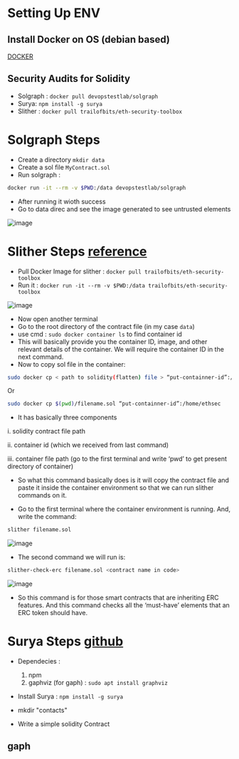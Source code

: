 # Setting Up ENV
## Install Docker on OS (debian based)
[DOCKER](https://github.com/KRIISHSHARMA/DOCKER)

## Security Audits for Solidity
- Solgraph : `docker pull devopstestlab/solgraph`
- Surya: `npm install -g surya`
- Slither : `docker pull trailofbits/eth-security-toolbox`

# Solgraph Steps
- Create a directory `mkdir data`
- Create a sol file `MyContract.sol`
- Run solgraph :
``` sh
docker run -it --rm -v $PWD:/data devopstestlab/solgraph
```
- After running it wioth success
- Go to data direc and see the image generated to see untrusted elements

![image](https://github.com/KRIISHSHARMA/solidity-security-audit/assets/86760658/8660083a-5e02-42f0-8b54-d5690231b1f9)

# Slither Steps [reference](https://medium.com/@abhijeet.sinha383/test-solidity-contract-file-using-slither-testing-tool-4f7e3e8692dd)
- Pull Docker Image for slither : `docker pull trailofbits/eth-security-toolbox`
- Run it : `docker run -it --rm -v $PWD:/data trailofbits/eth-security-toolbox`

![image](https://github.com/KRIISHSHARMA/solidity-security-audit/assets/86760658/78e748a6-1a78-4db7-9e3a-e4fb869df363)

- Now open another terminal
- Go to the root directory of the contract file (in my case `data`)
- use cmd : `sudo docker container ls` to find container id
- This will basically provide you the container ID, image, and other relevant details of the container. We will require the container ID in the next command.
- Now to copy sol file in the container:
``` sh
sudo docker cp < path to solidity(flatten) file > “put-containner-id”:/<container file path>
```
Or
``` sh
sudo docker cp $(pwd)/filename.sol “put-containner-id”:/home/ethsec
```
- It has basically three components

i. solidity contract file path

ii. container id (which we received from last command)

iii. container file path (go to the first terminal and write ‘pwd’ to get present directory of container)

- So what this command basically does is it will copy the contract file and paste it inside the container environment so that we can run slither commands on it.

- Go to the first terminal where the container environment is running. And, write the command:
``` sh
slither filename.sol
```
![image](https://github.com/KRIISHSHARMA/solidity-security-audit/assets/86760658/54c415e3-b435-4c39-85ea-b88664e6ffc5)

- The second command we will run is:
``` sh
slither-check-erc filename.sol <contract name in code>
```
![image](https://github.com/KRIISHSHARMA/solidity-security-audit/assets/86760658/2f1887b2-ed0e-484e-b74c-64850ca1bf22)

- So this command is for those smart contracts that are inheriting ERC features. And this command checks all the ‘must-have’ elements that an ERC token should have.

# Surya Steps [github](https://github.com/Consensys/surya)
- Dependecies :
  1. npm
  2. gaphviz (for gaph) : `sudo apt install graphviz`

- Install Surya : `npm install -g surya`
- mkdir "contacts"
- Write a simple solidity Contract

## gaph 

